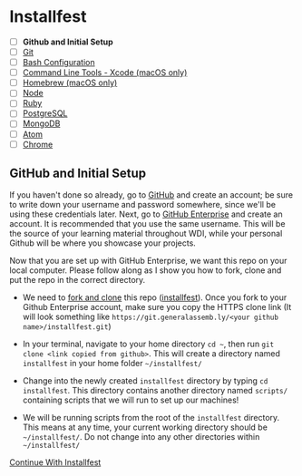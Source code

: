 # Installfest

- [ ] **Github and Initial Setup**
- [ ] [Git](git.md)
- [ ] [Bash Configuration](bash.md)
- [ ] [Command Line Tools - Xcode (macOS only)](command_line_tools.md)
- [ ] [Homebrew (macOS only)](homebrew.md)
- [ ] [Node](node.md)
- [ ] [Ruby](ruby.md)
- [ ] [PostgreSQL](postgres.md)
- [ ] [MongoDB](mongodb.md)
- [ ] [Atom](atom.md)
- [ ] [Chrome](chrome.md)

## GitHub and Initial Setup

If you haven't done so already, go to [GitHub](http://www.github.com) and create
an account; be sure to write down your username and password somewhere, since
we'll be using these credentials later. Next, go to [GitHub Enterprise](https://git.generalassemb.ly) and create an account. It is recommended that you use the same username. This will be the source of your learning material throughout WDI, while your personal Github will be where you showcase your projects.


Now that you are set up with GitHub Enterprise, we want this repo on your local
computer. Please follow along as I show you how to fork, clone and put the repo
in the correct directory.

-   We need to [fork and clone](https://git.generalassemb.ly/ga-wdi-boston/meta/wiki/ForkAndClone)
    this repo ([installfest](https://git.generalassemb.ly/ga-wdi-boston/installfest)). Once you
    fork to your Github Enterprise account, make sure you copy the HTTPS clone link (It will
    look something like `https://git.generalassemb.ly/<your github name>/installfest.git`)

-   In your terminal, navigate to your home directory `cd ~`, then run `git clone <link copied from github>`. This will create a directory named `installfest` in your home folder `~/installfest/`

-   Change into the newly created `installfest` directory by typing `cd installfest`. This directory contains another directory named `scripts/` containing scripts that we will run to set up our machines!

-   We will be running scripts from the root of the `installfest` directory. This means at any time, your current working directory should be `~/installfest/`. Do not change into any other directories within `~/installfest/`

[Continue With Installfest](git.md)
